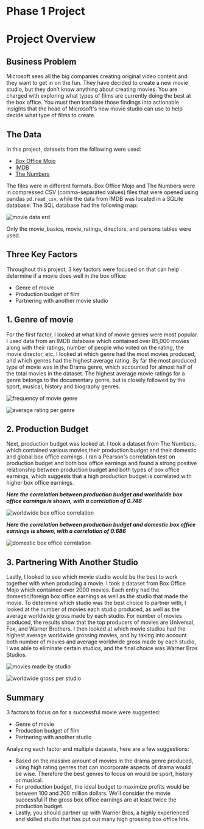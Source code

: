 # Phase 1 Project




# Project Overview


## Business Problem

Microsoft sees all the big companies creating original video content and they want to get in on the fun. They have decided to create a new movie studio, but they don’t know anything about creating movies. You are charged with exploring what types of films are currently doing the best at the box office. You must then translate those findings into actionable insights that the head of Microsoft's new movie studio can use to help decide what type of films to create.

## The Data

In this project, datasets from the following were used:

* [Box Office Mojo](https://www.boxofficemojo.com/)
* [IMDB](https://www.imdb.com/)
* [The Numbers](https://www.the-numbers.com/)

The files were in different formats. Box Office Mojo and The Numbers were in compressed CSV (comma-separated values) files that were opened using pandas `pd.read_csv`, while the data from IMDB was located in a SQLite database. The SQL database had the following map: 

![movie data erd](https://raw.githubusercontent.com/learn-co-curriculum/dsc-phase-1-project-v2-4/master/movie_data_erd.jpeg)

Only the movie_basics, movie_ratings, directors, and persons tables were used.


## Three Key Factors

Throughout this project, 3 key factors were focused on that can help determine if a movie does well in the box office:

* Genre of movie
* Production budget of film
* Partnering with another movie studio


## 1. Genre of movie

For the first factor, I looked at what kind of movie genres were most popular. I used data from an IMDB database which contained over 85,000 movies along with their ratings, number of people who voted on the rating, the movie director, etc. I looked at which genre had the most movies produced, and which genres had the highest average rating. By far the most produced type of movie was in the Drama genre, which accounted for almost half of the total movies in the dataset. The highest average movie ratings for a genre belongs to the documentary genre, but is closely followed by the sport, musical, history and biography genres.


![frequency of movie genre](https://user-images.githubusercontent.com/45251340/174701111-4b2dd757-829c-479e-8755-72fd29575b22.png)


![average rating per genre](https://user-images.githubusercontent.com/45251340/174701120-f8455400-ad67-4a00-9124-13e3c6666025.png)


## 2. Production Budget

Next, production budget was looked at. I took a dataset from The Numbers, which contained various movies,their production budget and their domestic and global box office earnings. I ran a Pearson's correlation test on production budget and both box office earnings and found a strong positive relationship between production budget and both types of box office earnings, which suggests that a high production budget is correlated with higher box office earnings. 

***Here the correlation between production budget and worldwide box office earnings is shown, with a correlation of 0.748***



![worldwide box office correlation](https://user-images.githubusercontent.com/45251340/174701413-31cc6ec0-58c8-4247-9775-b2bcfea7f272.png)



***Here the correlation between production budget and domestic box office earnings is shown, with a correlation of 0.686***


![domestic box office correlation](https://user-images.githubusercontent.com/45251340/174701419-da645fe0-1ca3-4734-a53e-dd0a08b0b35c.png)



## 3. Partnering With Another Studio

Lastly, I looked to see which movie studio would be the best to work together with when producing a movie. I took a dataset from Box Office Mojo which contained over 2000 movies. Each entry had the domestic/foreign box office earnings as well as the studio that made the movie. To determine which studio was the best choice to partner with, I looked at the number of movies each studio produced, as well as the average worldwide gross made by each studio. For number of movies produced, the results show that the top producers of movies are Universal, Fox, and Warner Brothers. I then looked at which movie studios had the highest average worldwide grossing movies, and by taking into account both number of movies and average worldwide gross made by each studio, I was able to eliminate certain studios, and the final choice was Warner Bros Studios. 
 


![movies made by studio](https://user-images.githubusercontent.com/45251340/174701990-ce9507bf-02ba-4e2a-b65a-e6ad1f78bab1.png)
 

![worldwide gross per studio](https://user-images.githubusercontent.com/45251340/174702152-d97306cf-9ce3-4f9a-b2fe-accc1a6c859c.png)


## Summary

3 factors to focus on for a successful movie were suggested:
* Genre of movie
* Production budget of film
* Partnering with another studio


Analyzing each factor and multiple datasets, here are a few suggestions:

* Based on the massive amount of movies in the drama genre produced, using high rating genres that can incorporate aspects of drama would be wise. Therefore the best genres to focus on would be sport, history or musical.
* For production budget, the ideal budget to maximize profits would be between 100 and 200 million dollars. We’ll consider the movie successful if the gross box office earnings are at least twice the production budget.
* Lastly, you should partner up with Warner Bros, a highly experienced and skilled studio that has put out many high grossing box office hits.


